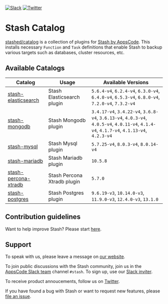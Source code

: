 <!---
Generated by render-gotpl. DO NOT EDIT.
-->
[![Slack](https://slack.appscode.com/badge.svg)](https://slack.appscode.com)
[![Twitter](https://img.shields.io/twitter/follow/kubestash.svg?style=social&logo=twitter&label=Follow)](https://twitter.com/intent/follow?screen_name=KubeStash)

# Stash Catalog

[stashed/catalog](https://github.com/stashed/catalog) is a collection of plugins for [Stash by AppsCode](https://appscode.com/products/stash/). This installs necessary `Function` and `Task` definitions that enable Stash to backup various targets such as databases, cluster resources, etc.

## Available Catalogs

| Catalog                                                         | Usage                       | Available Versions                                                                                                                        |
| --------------------------------------------------------------- | --------------------------- | ------------------------------------------------------------------------------------------------------ |
| [stash-elasticsearch](https://github.com/stashed/elasticsearch) | Stash Elasticsearch plugin | `5.6.4-v4`, `6.2.4-v4`, `6.3.0-v4`, `6.4.0-v4`, `6.5.3-v4`, `6.8.0-v4`, `7.2.0-v4`, `7.3.2-v4` |
| [stash-mongodb](https://github.com/stashed/mongodb) | Stash Mongodb plugin | `3.4.17-v4`, `3.4.22-v4`, `3.6.8-v4`, `3.6.13-v4`, `4.0.3-v4`, `4.0.5-v4`, `4.0.11-v4`, `4.1.4-v4`, `4.1.7-v4`, `4.1.13-v4`, `4.2.3-v4` |
| [stash-mysql](https://github.com/stashed/mysql) | Stash Mysql plugin | `5.7.25-v4`, `8.0.3-v4`, `8.0.14-v4` |
| [stash-mariadb](https://github.com/stashed/mariadb) | Stash Mariadb plugin | `10.5.8` |
| [stash-percona-xtradb](https://github.com/stashed/percona-xtradb) | Stash Percona Xtradb plugin | `5.7.0` |
| [stash-postgres](https://github.com/stashed/postgres) | Stash Postgres plugin | `9.6.19-v3`, `10.14.0-v3`, `11.9.0-v3`, `12.4.0-v3`, `13.1.0` |

## Contribution guidelines

Want to help improve Stash? Please start [here](https://stash.run/docs/latest/welcome/contributing).

## Support

To speak with us, please leave a message on [our website](https://appscode.com/contact/).

To join public discussions with the Stash community, join us in the [AppsCode Slack team](https://appscode.slack.com/messages/C8NCX6N23/details/) channel `#stash`. To sign up, use our [Slack inviter](https://slack.appscode.com/).

To receive product annoucements, follow us on [Twitter](https://twitter.com/KubeStash).

If you have found a bug with Stash or want to request new features, please [file an issue](https://github.com/stashed/project/issues/new).
